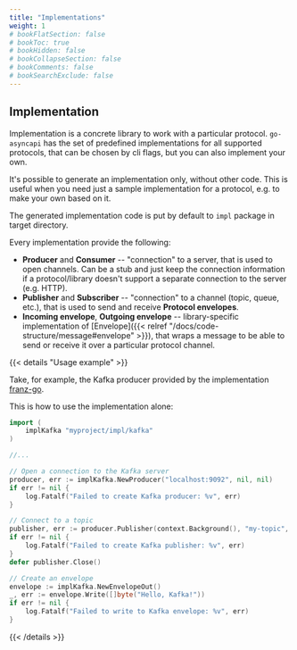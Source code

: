 ```yaml
---
title: "Implementations"
weight: 1
# bookFlatSection: false
# bookToc: true
# bookHidden: false
# bookCollapseSection: false
# bookComments: false
# bookSearchExclude: false
---
```


## Implementation

Implementation is a concrete library to work with a particular protocol. `go-asyncapi` has the set of
predefined implementations for all supported protocols, that can be chosen by cli flags, but you can also implement
your own.

It's possible to generate an implementation only, without other code. This is useful when you need just a sample
implementation for a protocol, e.g. to make your own based on it. 

The generated implementation code is put by default to `impl` package in target directory.

Every implementation provide the following:

* **Producer** and **Consumer** -- "connection" to a server, that is used to open channels. Can be a stub and just keep
  the connection information if a protocol/library doesn't support a separate connection to the server (e.g. HTTP).
* **Publisher** and **Subscriber** -- "connection" to a channel (topic, queue, etc.), that is used to send and
  receive **Protocol envelopes**.
* **Incoming envelope**, **Outgoing envelope** -- library-specific implementation of 
  [Envelope]({{< relref "/docs/code-structure/message#envelope" >}}), that wraps a message to be able to send 
  or receive it over a particular protocol channel.

{{< details "Usage example" >}}

Take, for example, the Kafka producer provided by the implementation [franz-go](https://github.com/twmb/franz-go).

This is how to use the implementation alone:

```go
import (
    implKafka "myproject/impl/kafka"
)

//...

// Open a connection to the Kafka server
producer, err := implKafka.NewProducer("localhost:9092", nil, nil)
if err != nil {
    log.Fatalf("Failed to create Kafka producer: %v", err)
}

// Connect to a topic
publisher, err := producer.Publisher(context.Background(), "my-topic", nil)
if err != nil {
    log.Fatalf("Failed to create Kafka publisher: %v", err)
}
defer publisher.Close()

// Create an envelope
envelope := implKafka.NewEnvelopeOut()
_, err := envelope.Write([]byte("Hello, Kafka!"))
if err != nil {
    log.Fatalf("Failed to write to Kafka envelope: %v", err)
}

```
{{< /details >}}

